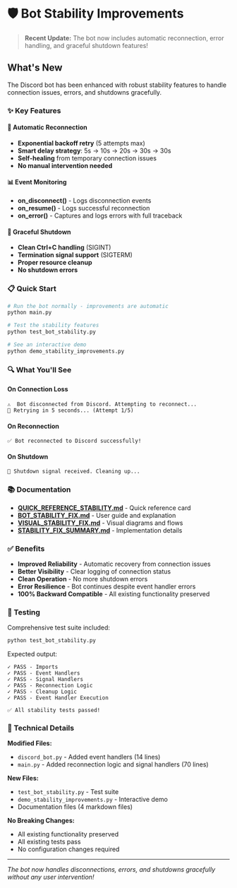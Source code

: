 # 🛡️ Bot Stability Improvements

> **Recent Update:** The bot now includes automatic reconnection, error handling, and graceful shutdown features!

## What's New

The Discord bot has been enhanced with robust stability features to handle connection issues, errors, and shutdowns gracefully.

### ✨ Key Features

#### 🔄 Automatic Reconnection
- **Exponential backoff retry** (5 attempts max)
- **Smart delay strategy**: 5s → 10s → 20s → 30s → 30s
- **Self-healing** from temporary connection issues
- **No manual intervention needed**

#### 📊 Event Monitoring
- **on_disconnect()** - Logs disconnection events
- **on_resume()** - Logs successful reconnection
- **on_error()** - Captures and logs errors with full traceback

#### 🛑 Graceful Shutdown
- **Clean Ctrl+C handling** (SIGINT)
- **Termination signal support** (SIGTERM)
- **Proper resource cleanup**
- **No shutdown errors**

### 📋 Quick Start

```bash
# Run the bot normally - improvements are automatic
python main.py

# Test the stability features
python test_bot_stability.py

# See an interactive demo
python demo_stability_improvements.py
```

### 🔍 What You'll See

#### On Connection Loss
```
⚠️  Bot disconnected from Discord. Attempting to reconnect...
🔄 Retrying in 5 seconds... (Attempt 1/5)
```

#### On Reconnection
```
✅ Bot reconnected to Discord successfully!
```

#### On Shutdown
```
👋 Shutdown signal received. Cleaning up...
```

### 📚 Documentation

- **[QUICK_REFERENCE_STABILITY.md](QUICK_REFERENCE_STABILITY.md)** - Quick reference card
- **[BOT_STABILITY_FIX.md](BOT_STABILITY_FIX.md)** - User guide and explanation
- **[VISUAL_STABILITY_FIX.md](VISUAL_STABILITY_FIX.md)** - Visual diagrams and flows
- **[STABILITY_FIX_SUMMARY.md](STABILITY_FIX_SUMMARY.md)** - Implementation details

### ✅ Benefits

- **Improved Reliability** - Automatic recovery from connection issues
- **Better Visibility** - Clear logging of connection status
- **Clean Operation** - No more shutdown errors
- **Error Resilience** - Bot continues despite event handler errors
- **100% Backward Compatible** - All existing functionality preserved

### 🧪 Testing

Comprehensive test suite included:

```bash
python test_bot_stability.py
```

Expected output:
```
✓ PASS - Imports
✓ PASS - Event Handlers
✓ PASS - Signal Handlers
✓ PASS - Reconnection Logic
✓ PASS - Cleanup Logic
✓ PASS - Event Handler Execution

✅ All stability tests passed!
```

### 🔧 Technical Details

**Modified Files:**
- `discord_bot.py` - Added event handlers (14 lines)
- `main.py` - Added reconnection logic and signal handlers (70 lines)

**New Files:**
- `test_bot_stability.py` - Test suite
- `demo_stability_improvements.py` - Interactive demo
- Documentation files (4 markdown files)

**No Breaking Changes:**
- All existing functionality preserved
- All existing tests pass
- No configuration changes required

---

*The bot now handles disconnections, errors, and shutdowns gracefully without any user intervention!*

